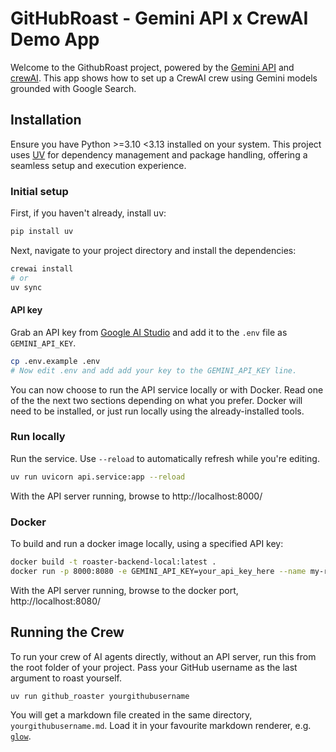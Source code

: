# GitHubRoast - Gemini API x CrewAI Demo App

Welcome to the GithubRoast project, powered by the [Gemini API](https://ai.google.dev/gemini-api/) and [crewAI](https://crewai.com). This app shows how to set up a CrewAI crew using Gemini models grounded with Google Search.

## Installation

Ensure you have Python >=3.10 <3.13 installed on your system. This project uses [UV](https://docs.astral.sh/uv/) for dependency management and package handling, offering a seamless setup and execution experience.

### Initial setup

First, if you haven't already, install uv:

```bash
pip install uv
```

Next, navigate to your project directory and install the dependencies:

```bash
crewai install
# or
uv sync
```

#### API key

Grab an API key from [Google AI Studio](https://aistudio.google.com/apikey) and
add it to the `.env` file as `GEMINI_API_KEY`.

```bash
cp .env.example .env
# Now edit .env and add add your key to the GEMINI_API_KEY line.
```

You can now choose to run the API service locally or with Docker. Read one of
the the next two sections depending on what you prefer. Docker will need to be
installed, or just run locally using the already-installed tools.

### Run locally

Run the service. Use `--reload` to automatically refresh while you're editing.

```bash
uv run uvicorn api.service:app --reload
```

With the API server running, browse to http://localhost:8000/

### Docker

To build and run a docker image locally, using a specified API key:

```bash
docker build -t roaster-backend-local:latest .
docker run -p 8000:8080 -e GEMINI_API_KEY=your_api_key_here --name my-roaster-app-local roaster-backend-local:latest
```

With the API server running, browse to the docker port, http://localhost:8080/

## Running the Crew

To run your crew of AI agents directly, without an API server, run this from the root folder of your project. Pass your GitHub username as the last argument to roast yourself.

```bash
uv run github_roaster yourgithubusername
```

You will get a markdown file created in the same directory, `yourgithubusername.md`. Load it in your favourite markdown renderer, e.g. [`glow`](https://github.com/charmbracelet/glow).

